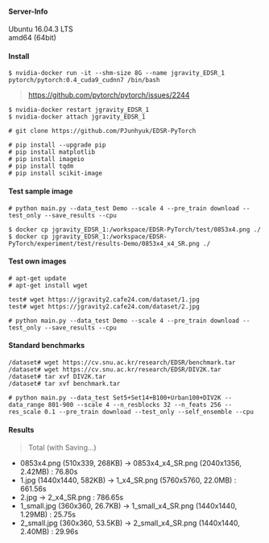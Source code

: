 #### Server-Info
Ubuntu 16.04.3 LTS  
amd64 (64bit)

#### Install

```
$ nvidia-docker run -it --shm-size 8G --name jgravity_EDSR_1 pytorch/pytorch:0.4_cuda9_cudnn7 /bin/bash
```

> https://github.com/pytorch/pytorch/issues/2244

```
$ nvidia-docker restart jgravity_EDSR_1
$ nvidia-docker attach jgravity_EDSR_1
```

```
# git clone https://github.com/PJunhyuk/EDSR-PyTorch
```

```
# pip install --upgrade pip
# pip install matplotlib
# pip install imageio
# pip install tqdm
# pip install scikit-image
```

#### Test sample image

```
# python main.py --data_test Demo --scale 4 --pre_train download --test_only --save_results --cpu
```

```
$ docker cp jgravity_EDSR_1:/workspace/EDSR-PyTorch/test/0853x4.png ./
$ docker cp jgravity_EDSR_1:/workspace/EDSR-PyTorch/experiment/test/results-Demo/0853x4_x4_SR.png ./
```

#### Test own images

```
# apt-get update
# apt-get install wget

test# wget https://jgravity2.cafe24.com/dataset/1.jpg
test# wget https://jgravity2.cafe24.com/dataset/2.jpg

# python main.py --data_test Demo --scale 4 --pre_train download --test_only --save_results --cpu
```

#### Standard benchmarks

```
/dataset# wget https://cv.snu.ac.kr/research/EDSR/benchmark.tar
/dataset# wget https://cv.snu.ac.kr/research/EDSR/DIV2K.tar
/dataset# tar xvf DIV2K.tar
/dataset# tar xvf benchmark.tar

# python main.py --data_test Set5+Set14+B100+Urban100+DIV2K --data_range 801-900 --scale 4 --n_resblocks 32 --n_feats 256 --res_scale 0.1 --pre_train download --test_only --self_ensemble --cpu
```

#### Results

> Total (with Saving...)

- 0853x4.png (510x339, 268KB) -> 0853x4_x4_SR.png (2040x1356, 2.42MB) : 76.80s
- 1.jpg (1440x1440, 582KB) -> 1_x4_SR.png (5760x5760, 22.0MB) : 661.56s
- 2.jpg -> 2_x4_SR.png : 786.65s
- 1_small.jpg (360x360, 26.7KB) -> 1_small_x4_SR.png (1440x1440, 1.29MB) : 25.75s
- 2_small.jpg (360x360, 53.5KB) -> 2_small_x4_SR.png (1440x1440, 2.40MB) : 29.96s
